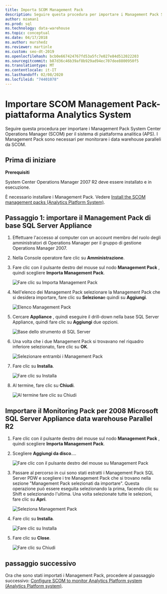 ```yaml
---
title: Importa SCOM Management Pack
description: Seguire questa procedura per importare i Management Pack System Center Operations Manager (SCOM) per il sistema di piattaforma analitica (APS). I Management Pack sono necessari per monitorare i data warehouse paralleli da SCOM.
author: mzaman1
ms.prod: sql
ms.technology: data-warehouse
ms.topic: conceptual
ms.date: 04/17/2018
ms.author: murshedz
ms.reviewer: martinle
ms.custom: seo-dt-2019
ms.openlocfilehash: bcb0e667424767fd53a5fc7e027e84d512022203
ms.sourcegitcommit: b87d36c46b39af8b929ad94ec707dee8800950f5
ms.translationtype: MT
ms.contentlocale: it-IT
ms.lasthandoff: 02/08/2020
ms.locfileid: "74401078"
---
```

# <a name="import-the-scom-management-pack---analytics-platform-system"></a>Importare SCOM Management Pack-piattaforma Analytics System
Seguire questa procedura per importare i Management Pack System Center Operations Manager (SCOM) per il sistema di piattaforma analitica (APS). I Management Pack sono necessari per monitorare i data warehouse paralleli da SCOM. 
  
## <a name="BeforeBegin"></a>Prima di iniziare  
**Prerequisiti**  
  
System Center Operations Manager 2007 R2 deve essere installato e in esecuzione.  
  
È necessario installare i Management Pack. Vedere [Install the SCOM management packs &#40;Analytics Platform System&#41;](install-the-scom-management-packs.md).  
  
## <a name="Step1"></a>Passaggio 1: importare il Management Pack di base SQL Server Appliance  
  
1.  Effettuare l'accesso al computer con un account membro del ruolo degli amministratori di Operations Manager per il gruppo di gestione Operations Manager 2007.  
  
2.  Nella Console operatore fare clic su **Amministrazione**.  
  
3.  Fare clic con il pulsante destro del mouse sul nodo **Management Pack** , quindi scegliere **Importa Management Pack**.  
  
    ![Fare clic su Importa Management Pack](./media/import-the-scom-management-pack-for-pdw/SCOM_IMP.png "SCOM_IMP")  
  
4.  Nell'elenco dei Management Pack selezionare la Management Pack che si desidera importare, fare clic su **Seleziona**e quindi su **Aggiungi**.  
  
    ![Elenco Management Pack](./media/import-the-scom-management-pack-for-pdw/SCOM_IMP2.png "SCOM_IMP2")  
  
5.  Cercare **Appliance** , quindi eseguire il drill-down nella base SQL Server Appliance, quindi fare clic su **Aggiungi** due opzioni.  
  
    ![Base dello strumento di SQL Server](./media/import-the-scom-management-pack-for-pdw/SCOM_IMP3.png "SCOM_IMP3")  
  
6.  Una volta che i due Management Pack si trovavano nel riquadro inferiore selezionato, fare clic su **OK**.  
  
    ![Selezionare entrambi i Management Pack](./media/import-the-scom-management-pack-for-pdw/SCOM_IMP4.png "SCOM_IMP4")  
  
7.  Fare clic su **Installa**.  
  
    ![Fare clic su Installa](./media/import-the-scom-management-pack-for-pdw/SCOM_IMP5.png "SCOM_IMP5")  
  
8.  Al termine, fare clic su **Chiudi**.  
  
    ![Al termine fare clic su Chiudi](./media/import-the-scom-management-pack-for-pdw/SCOM_IMP6.png "SCOM_IMP6")  
  
## <a name="Step2"></a>Importare il Monitoring Pack per 2008 Microsoft SQL Server Appliance data warehouse Parallel R2  
  
1.  Fare clic con il pulsante destro del mouse sul nodo **Management Pack** , quindi scegliere **Importa Management Pack**.  
  
2.  Scegliere **Aggiungi da disco**....  
  
    ![Fare clic con il pulsante destro del mouse su Management Pack](./media/import-the-scom-management-pack-for-pdw/SCOM_PDW.png "SCOM_PDW")  
  
3.  Passare al percorso in cui sono stati estratti i Management Pack SQL Server PDW e scegliere i tre Management Pack che si trovano nella sezione "Management Pack selezionati da importare". Questa operazione può essere eseguita selezionando la prima, facendo clic su Shift e selezionando l'ultima. Una volta selezionate tutte le selezioni, fare clic su **Apri**.  
  
    ![Seleziona Management Pack](./media/import-the-scom-management-pack-for-pdw/SCOM_PDW2.png "SCOM_PDW2")  
  
4.  Fare clic su **Installa**.  
  
    ![Fare clic su Installa](./media/import-the-scom-management-pack-for-pdw/SCOM_PDW3.png "SCOM_PDW3")  
  
5.  Fare clic su **Close**.  
  
    ![Fare clic su Chiudi](./media/import-the-scom-management-pack-for-pdw/SCOM_PDW4.png "SCOM_PDW4")  
  
## <a name="next-step"></a>passaggio successivo  
Ora che sono stati importati i Management Pack, procedere al passaggio successivo: [Configure SCOM to monitor Analytics Platform system &#40;Analytics Platform system&#41;](configure-scom-to-monitor-analytics-platform-system.md).  
  
<!-- MISSING LINKS ## See Also  
[Common Metadata Query Examples &#40;SQL Server PDW&#41;](../sqlpdw/common-metadata-query-examples-sql-server-pdw.md)  -->  
  

